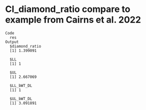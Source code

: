 # CI_diamond_ratio compare to example from Cairns et al. 2022

    Code
      res
    Output
      $diamond_ratio
      [1] 1.399091
      
      $LL
      [1] 1
      
      $UL
      [1] 2.667069
      
      $LL_bWT_DL
      [1] 1
      
      $UL_bWT_DL
      [1] 3.091891
      

